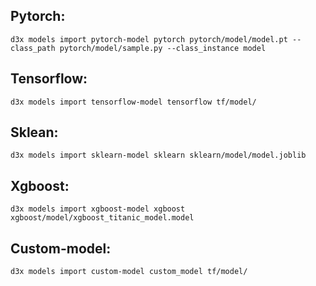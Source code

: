 ## Pytorch:
    d3x models import pytorch-model pytorch pytorch/model/model.pt --class_path pytorch/model/sample.py --class_instance model
## Tensorflow:
    d3x models import tensorflow-model tensorflow tf/model/
## Sklean:
    d3x models import sklearn-model sklearn sklearn/model/model.joblib
## Xgboost:
    d3x models import xgboost-model xgboost xgboost/model/xgboost_titanic_model.model
## Custom-model:
    d3x models import custom-model custom_model tf/model/
